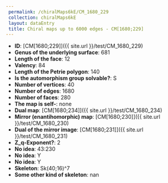 ```yaml
--- 
 permalink: /chiralMaps6kE/CM_1680_229 
 collection: chiralMaps6kE
 layout: dataEntry
 title: Chiral maps up to 6000 edges - CM[1680;229]
---
```


- **ID**: [CM[1680;229]]({{ site.url }}/test/CM_1680_229)
- **Genus of the underlying surface**: 681
- **Length of the face**: 12
- **Valency**: 84
- **Length of the Petrie polygon**: 140
- **Is the automorphism group solvable?**: S
- **Number of vertices**: 40
- **Number of edges**: 1680
- **Number of faces**: 280
- **The map is self-**: none
- **Dual map**: [CM[1680;234]]({{ site.url }}/test/CM_1680_234)
- **Mirror (enantihomorphic) map**: [CM[1680;230]]({{ site.url }}/test/CM_1680_230)
- **Dual of the mirror image**: [CM[1680;231]]({{ site.url }}/test/CM_1680_231)
- **Z_q-Exponent?**: 2
- **No idea**:  43:230
- **No idea**: Y
- **No idea**: Y
- **Skeleton**: Sk(40;16)^7
- **Some other kind of skeleton**: nan
